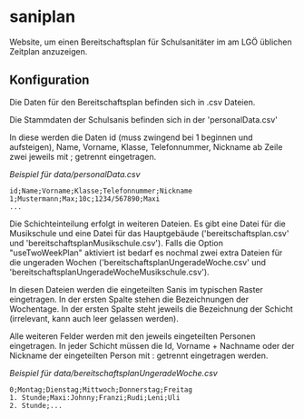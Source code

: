 # saniplan
Website, um einen Bereitschaftsplan für Schulsanitäter im am LGÖ üblichen Zeitplan anzuzeigen.

## Konfiguration
Die Daten für den Bereitschaftsplan befinden sich in .csv Dateien.

Die Stammdaten der Schulsanis befinden sich in der 'personalData.csv'

In diese werden die Daten id (muss zwingend bei 1 beginnen und aufsteigen), Name, Vorname, Klasse, Telefonnummer, Nickname ab Zeile zwei jeweils mit ; getrennt eingetragen.

*Beispiel für data/personalData.csv*
```csv
id;Name;Vorname;Klasse;Telefonnummer;Nickname
1;Mustermann;Max;10c;1234/567890;Maxi
...
```

Die Schichteinteilung erfolgt in weiteren Dateien. Es gibt eine Datei für die Musikschule und eine Datei für das Hauptgebäude ('bereitschaftsplan.csv' und 'bereitschaftsplanMusikschule.csv'). Falls die Option "useTwoWeekPlan" aktiviert ist bedarf es nochmal zwei extra Dateien für die ungeraden Wochen ('bereitschaftsplanUngeradeWoche.csv' und 'bereitschaftsplanUngeradeWocheMusikschule.csv').

In diesen Dateien werden die eingeteilten Sanis im typischen Raster eingetragen. In der ersten Spalte stehen die Bezeichnungen der Wochentage. In der ersten Spalte steht jeweils die Bezeichnung der Schicht (irrelevant, kann auch leer gelassen werden).

Alle weiteren Felder werden mit den jeweils eingeteilten Personen eingetragen. In jeder Schicht müssen die Id, Vorname + Nachname oder der Nickname der eingeteilten Person mit : getrennt eingetragen werden.

*Beispiel für data/bereitschaftsplanUngeradeWoche.csv*
```csv
0;Montag;Dienstag;Mittwoch;Donnerstag;Freitag
1. Stunde;Maxi:Johnny;Franzi;Rudi;Leni;Uli
2. Stunde;...
```
